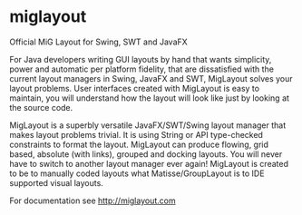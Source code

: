 # miglayout
Official MiG Layout for Swing, SWT and JavaFX

For Java developers writing GUI layouts by hand that wants simplicity, power and automatic per platform fidelity, that are dissatisfied with the current layout managers in Swing, JavaFX and SWT, MigLayout solves your layout problems. User interfaces created with MigLayout is easy to maintain, you will understand how the layout will look like just by looking at the source code.

MigLayout is a superbly versatile JavaFX/SWT/Swing layout manager that makes layout problems trivial. It is using String or API type-checked constraints to format the layout. MigLayout can produce flowing, grid based, absolute (with links), grouped and docking layouts. You will never have to switch to another layout manager ever again! MigLayout is created to be to manually coded layouts what Matisse/GroupLayout is to IDE supported visual layouts.

For documentation see http://miglayout.com
